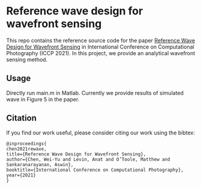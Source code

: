 # Reference wave design for wavefront sensing
This repo contains the reference source code for the paper [Reference Wave Design for Wavefront Sensing](http://imagesci.ece.cmu.edu/files/paper/2021/ReWave_ICCP21.pdf) in International Conference on Computational Photography (ICCP 2021). In this project, we provide an analytical
wavefront sensing method.

## Usage
Directly run main.m in Matlab. Currently we provide results of simulated wave in Figure 5 in the paper. 

## Citation
If you find our work useful, please consider citing our work using the bibtex:
```
@inproceedings{
chen2021rewave,
title={Reference Wave Design for Wavefront Sensing},
author={Chen, Wei-Yu and Levin, Anat and O’Toole, Matthew and Sankaranarayanan, Aswin},
booktitle={International Conference on Computational Photography},
year={2021}
}
```
